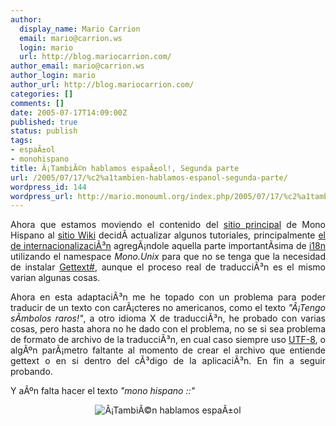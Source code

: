 ```yaml
---
author:
  display_name: Mario Carrion
  email: mario@carrion.ws
  login: mario
  url: http://blog.mariocarrion.com/
author_email: mario@carrion.ws
author_login: mario
author_url: http://blog.mariocarrion.com/
categories: []
comments: []
date: 2005-07-17T14:09:00Z
published: true
status: publish
tags:
- espaÃ±ol
- monohispano
title: Â¡TambiÃ©n hablamos espaÃ±ol!, Segunda parte
url: /2005/07/17/%c2%a1tambien-hablamos-espanol-segunda-parte/
wordpress_id: 144
wordpress_url: http://mario.monouml.org/index.php/2005/07/17/%c2%a1tambien-hablamos-espanol-segunda-parte/
---
```


<div style="clear:both;"></div>
<p align="justify">Ahora que estamos moviendo el contenido del <a href="http://www.monohispano.org">sitio principal</a> de Mono Hispano al <a href="http://beta.monohispano.org">sitio Wiki</a> decidÃ­ actualizar algunos tutoriales, principalmente <a href="http://beta.monohispano.org/index.php/MonoHispano:Varios:I18n">el de internacionalizaciÃ³n</a> agregÃ¡ndole aquella parte importantÃ­sima de <a href="http://www.gnome.org/i18n/">i18n</a> utilizando el namespace <span style="font-style:italic;">Mono.Unix</span> para que no se tenga que la necesidad de instalar <a href="http://www.gnu.org/software/gettext/gettext.html">Gettext#</a>, aunque el proceso real de traducciÃ³n es el mismo varian algunas cosas.</p>
<p align="justify">Ahora en esta adaptaciÃ³n me he topado con un problema para poder traducir de un texto con carÃ¡cteres no americanos, como el texto <span style="font-style:italic;">"Â¡Tengo sÃ­mbolos raros!"</span>, a otro idioma X de traducciÃ³n, he probado con varias cosas, pero hasta ahora no he dado con el problema, no se si sea problema de formato de archivo de la traducciÃ³n, en cual caso siempre uso <a href="http://www.utf-8.com/">UTF-8</a>, o algÃºn parÃ¡metro faltante al momento de crear el archivo que entiende gettext o en si dentro del cÃ³digo de la aplicaciÃ³n. En fin a seguir probando.</p>
<p align="justify">
Y aÃºn falta hacer el texto <span style="font-style:italic;">"mono hispano ::"</span></p>
<p align="center">
<img src="http://photos22.flickr.com/26607210_c8a1d477c4_o.png" title="Â¡TambiÃ©n hablamos espaÃ±ol" alt="Â¡TambiÃ©n hablamos espaÃ±ol"/></p>
<div style="clear:both; padding-bottom: 0.25em;"></div>
